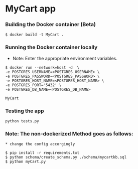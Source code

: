 # MyCart app

### Building the Docker container (Beta)

```
$ docker build -t MyCart .
```
### Running the Docker container locally

* Note: Enter the appropriate environment variables.

```
$ docker run --network=host -d  \
-e POSTGRES_USERNAME=<POSTGRES_USERNAME> \
-e POSTGRES_PASSWORD=<POSTGRES_PASSWORD> \
-e POSTGRES_HOST_NAME=<POSTGRES_HOST_NAME> \
-e POSTGRES_PORT='5432' \
-e POSTGRES_DB_NAME=<POSTGRES_DB_NAME> 

MyCart
```

### Testing the app

```
python tests.py
```
### Note: The non-dockerized Method goes as follows:

```
* change the config accorgingly 

$ pip install -r requirements.txt
$ python schema/create_schema.py ./schema/mycartkb.sql
$ python myCart.py

```